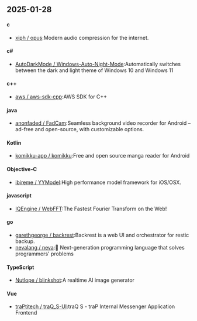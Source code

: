 ## 2025-01-28
#### c
* [xiph / opus](https://github.com/xiph/opus):Modern audio compression for the internet.
#### c#
* [AutoDarkMode / Windows-Auto-Night-Mode](https://github.com/AutoDarkMode/Windows-Auto-Night-Mode):Automatically switches between the dark and light theme of Windows 10 and Windows 11
#### c++
* [aws / aws-sdk-cpp](https://github.com/aws/aws-sdk-cpp):AWS SDK for C++
#### java
* [anonfaded / FadCam](https://github.com/anonfaded/FadCam):Seamless background video recorder for Android – ad-free and open-source, with customizable options.
#### Kotlin
* [komikku-app / komikku](https://github.com/komikku-app/komikku):Free and open source manga reader for Android
#### Objective-C
* [ibireme / YYModel](https://github.com/ibireme/YYModel):High performance model framework for iOS/OSX.
#### javascript
* [IQEngine / WebFFT](https://github.com/IQEngine/WebFFT):The Fastest Fourier Transform on the Web!
#### go
* [garethgeorge / backrest](https://github.com/garethgeorge/backrest):Backrest is a web UI and orchestrator for restic backup.
* [nevalang / neva](https://github.com/nevalang/neva):🌊 Next-generation programming language that solves programmers' problems
#### TypeScript
* [Nutlope / blinkshot](https://github.com/Nutlope/blinkshot):A realtime AI image generator
#### Vue
* [traPtitech / traQ_S-UI](https://github.com/traPtitech/traQ_S-UI):traQ S - traP Internal Messenger Application Frontend
